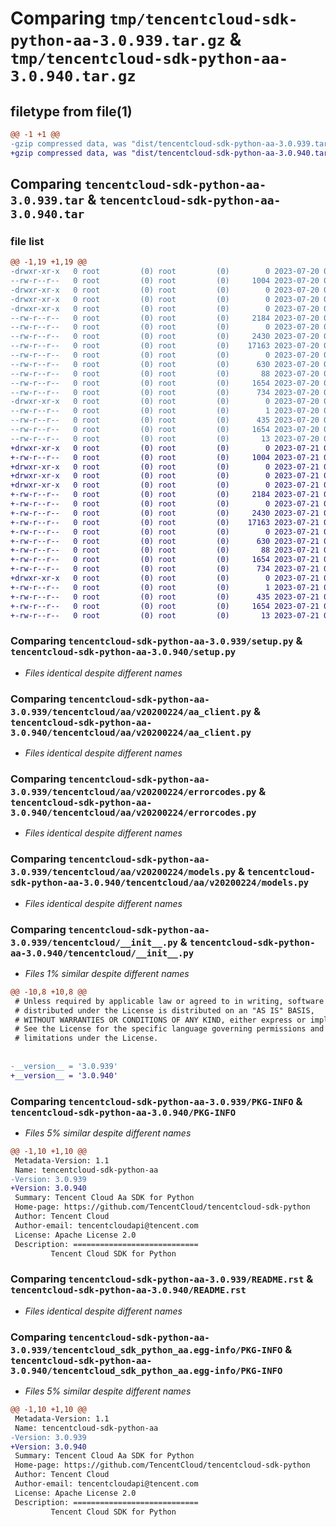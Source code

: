 # Comparing `tmp/tencentcloud-sdk-python-aa-3.0.939.tar.gz` & `tmp/tencentcloud-sdk-python-aa-3.0.940.tar.gz`

## filetype from file(1)

```diff
@@ -1 +1 @@
-gzip compressed data, was "dist/tencentcloud-sdk-python-aa-3.0.939.tar", last modified: Thu Jul 20 00:16:06 2023, max compression
+gzip compressed data, was "dist/tencentcloud-sdk-python-aa-3.0.940.tar", last modified: Fri Jul 21 00:20:53 2023, max compression
```

## Comparing `tencentcloud-sdk-python-aa-3.0.939.tar` & `tencentcloud-sdk-python-aa-3.0.940.tar`

### file list

```diff
@@ -1,19 +1,19 @@
-drwxr-xr-x   0 root         (0) root         (0)        0 2023-07-20 00:16:06.000000 tencentcloud-sdk-python-aa-3.0.939/
--rw-r--r--   0 root         (0) root         (0)     1004 2023-07-20 00:16:06.000000 tencentcloud-sdk-python-aa-3.0.939/setup.py
-drwxr-xr-x   0 root         (0) root         (0)        0 2023-07-20 00:16:06.000000 tencentcloud-sdk-python-aa-3.0.939/tencentcloud/
-drwxr-xr-x   0 root         (0) root         (0)        0 2023-07-20 00:16:06.000000 tencentcloud-sdk-python-aa-3.0.939/tencentcloud/aa/
-drwxr-xr-x   0 root         (0) root         (0)        0 2023-07-20 00:16:06.000000 tencentcloud-sdk-python-aa-3.0.939/tencentcloud/aa/v20200224/
--rw-r--r--   0 root         (0) root         (0)     2184 2023-07-20 00:16:06.000000 tencentcloud-sdk-python-aa-3.0.939/tencentcloud/aa/v20200224/aa_client.py
--rw-r--r--   0 root         (0) root         (0)        0 2023-07-20 00:16:06.000000 tencentcloud-sdk-python-aa-3.0.939/tencentcloud/aa/v20200224/__init__.py
--rw-r--r--   0 root         (0) root         (0)     2430 2023-07-20 00:16:06.000000 tencentcloud-sdk-python-aa-3.0.939/tencentcloud/aa/v20200224/errorcodes.py
--rw-r--r--   0 root         (0) root         (0)    17163 2023-07-20 00:16:06.000000 tencentcloud-sdk-python-aa-3.0.939/tencentcloud/aa/v20200224/models.py
--rw-r--r--   0 root         (0) root         (0)        0 2023-07-20 00:16:06.000000 tencentcloud-sdk-python-aa-3.0.939/tencentcloud/aa/__init__.py
--rw-r--r--   0 root         (0) root         (0)      630 2023-07-20 00:16:06.000000 tencentcloud-sdk-python-aa-3.0.939/tencentcloud/__init__.py
--rw-r--r--   0 root         (0) root         (0)       88 2023-07-20 00:16:06.000000 tencentcloud-sdk-python-aa-3.0.939/setup.cfg
--rw-r--r--   0 root         (0) root         (0)     1654 2023-07-20 00:16:06.000000 tencentcloud-sdk-python-aa-3.0.939/PKG-INFO
--rw-r--r--   0 root         (0) root         (0)      734 2023-07-20 00:16:06.000000 tencentcloud-sdk-python-aa-3.0.939/README.rst
-drwxr-xr-x   0 root         (0) root         (0)        0 2023-07-20 00:16:06.000000 tencentcloud-sdk-python-aa-3.0.939/tencentcloud_sdk_python_aa.egg-info/
--rw-r--r--   0 root         (0) root         (0)        1 2023-07-20 00:16:06.000000 tencentcloud-sdk-python-aa-3.0.939/tencentcloud_sdk_python_aa.egg-info/dependency_links.txt
--rw-r--r--   0 root         (0) root         (0)      435 2023-07-20 00:16:06.000000 tencentcloud-sdk-python-aa-3.0.939/tencentcloud_sdk_python_aa.egg-info/SOURCES.txt
--rw-r--r--   0 root         (0) root         (0)     1654 2023-07-20 00:16:06.000000 tencentcloud-sdk-python-aa-3.0.939/tencentcloud_sdk_python_aa.egg-info/PKG-INFO
--rw-r--r--   0 root         (0) root         (0)       13 2023-07-20 00:16:06.000000 tencentcloud-sdk-python-aa-3.0.939/tencentcloud_sdk_python_aa.egg-info/top_level.txt
+drwxr-xr-x   0 root         (0) root         (0)        0 2023-07-21 00:20:53.000000 tencentcloud-sdk-python-aa-3.0.940/
+-rw-r--r--   0 root         (0) root         (0)     1004 2023-07-21 00:20:53.000000 tencentcloud-sdk-python-aa-3.0.940/setup.py
+drwxr-xr-x   0 root         (0) root         (0)        0 2023-07-21 00:20:53.000000 tencentcloud-sdk-python-aa-3.0.940/tencentcloud/
+drwxr-xr-x   0 root         (0) root         (0)        0 2023-07-21 00:20:53.000000 tencentcloud-sdk-python-aa-3.0.940/tencentcloud/aa/
+drwxr-xr-x   0 root         (0) root         (0)        0 2023-07-21 00:20:53.000000 tencentcloud-sdk-python-aa-3.0.940/tencentcloud/aa/v20200224/
+-rw-r--r--   0 root         (0) root         (0)     2184 2023-07-21 00:20:53.000000 tencentcloud-sdk-python-aa-3.0.940/tencentcloud/aa/v20200224/aa_client.py
+-rw-r--r--   0 root         (0) root         (0)        0 2023-07-21 00:20:53.000000 tencentcloud-sdk-python-aa-3.0.940/tencentcloud/aa/v20200224/__init__.py
+-rw-r--r--   0 root         (0) root         (0)     2430 2023-07-21 00:20:53.000000 tencentcloud-sdk-python-aa-3.0.940/tencentcloud/aa/v20200224/errorcodes.py
+-rw-r--r--   0 root         (0) root         (0)    17163 2023-07-21 00:20:53.000000 tencentcloud-sdk-python-aa-3.0.940/tencentcloud/aa/v20200224/models.py
+-rw-r--r--   0 root         (0) root         (0)        0 2023-07-21 00:20:53.000000 tencentcloud-sdk-python-aa-3.0.940/tencentcloud/aa/__init__.py
+-rw-r--r--   0 root         (0) root         (0)      630 2023-07-21 00:20:53.000000 tencentcloud-sdk-python-aa-3.0.940/tencentcloud/__init__.py
+-rw-r--r--   0 root         (0) root         (0)       88 2023-07-21 00:20:53.000000 tencentcloud-sdk-python-aa-3.0.940/setup.cfg
+-rw-r--r--   0 root         (0) root         (0)     1654 2023-07-21 00:20:53.000000 tencentcloud-sdk-python-aa-3.0.940/PKG-INFO
+-rw-r--r--   0 root         (0) root         (0)      734 2023-07-21 00:20:53.000000 tencentcloud-sdk-python-aa-3.0.940/README.rst
+drwxr-xr-x   0 root         (0) root         (0)        0 2023-07-21 00:20:53.000000 tencentcloud-sdk-python-aa-3.0.940/tencentcloud_sdk_python_aa.egg-info/
+-rw-r--r--   0 root         (0) root         (0)        1 2023-07-21 00:20:53.000000 tencentcloud-sdk-python-aa-3.0.940/tencentcloud_sdk_python_aa.egg-info/dependency_links.txt
+-rw-r--r--   0 root         (0) root         (0)      435 2023-07-21 00:20:53.000000 tencentcloud-sdk-python-aa-3.0.940/tencentcloud_sdk_python_aa.egg-info/SOURCES.txt
+-rw-r--r--   0 root         (0) root         (0)     1654 2023-07-21 00:20:53.000000 tencentcloud-sdk-python-aa-3.0.940/tencentcloud_sdk_python_aa.egg-info/PKG-INFO
+-rw-r--r--   0 root         (0) root         (0)       13 2023-07-21 00:20:53.000000 tencentcloud-sdk-python-aa-3.0.940/tencentcloud_sdk_python_aa.egg-info/top_level.txt
```

### Comparing `tencentcloud-sdk-python-aa-3.0.939/setup.py` & `tencentcloud-sdk-python-aa-3.0.940/setup.py`

 * *Files identical despite different names*

### Comparing `tencentcloud-sdk-python-aa-3.0.939/tencentcloud/aa/v20200224/aa_client.py` & `tencentcloud-sdk-python-aa-3.0.940/tencentcloud/aa/v20200224/aa_client.py`

 * *Files identical despite different names*

### Comparing `tencentcloud-sdk-python-aa-3.0.939/tencentcloud/aa/v20200224/errorcodes.py` & `tencentcloud-sdk-python-aa-3.0.940/tencentcloud/aa/v20200224/errorcodes.py`

 * *Files identical despite different names*

### Comparing `tencentcloud-sdk-python-aa-3.0.939/tencentcloud/aa/v20200224/models.py` & `tencentcloud-sdk-python-aa-3.0.940/tencentcloud/aa/v20200224/models.py`

 * *Files identical despite different names*

### Comparing `tencentcloud-sdk-python-aa-3.0.939/tencentcloud/__init__.py` & `tencentcloud-sdk-python-aa-3.0.940/tencentcloud/__init__.py`

 * *Files 1% similar despite different names*

```diff
@@ -10,8 +10,8 @@
 # Unless required by applicable law or agreed to in writing, software
 # distributed under the License is distributed on an "AS IS" BASIS,
 # WITHOUT WARRANTIES OR CONDITIONS OF ANY KIND, either express or implied.
 # See the License for the specific language governing permissions and
 # limitations under the License.
 
 
-__version__ = '3.0.939'
+__version__ = '3.0.940'
```

### Comparing `tencentcloud-sdk-python-aa-3.0.939/PKG-INFO` & `tencentcloud-sdk-python-aa-3.0.940/PKG-INFO`

 * *Files 5% similar despite different names*

```diff
@@ -1,10 +1,10 @@
 Metadata-Version: 1.1
 Name: tencentcloud-sdk-python-aa
-Version: 3.0.939
+Version: 3.0.940
 Summary: Tencent Cloud Aa SDK for Python
 Home-page: https://github.com/TencentCloud/tencentcloud-sdk-python
 Author: Tencent Cloud
 Author-email: tencentcloudapi@tencent.com
 License: Apache License 2.0
 Description: ============================
         Tencent Cloud SDK for Python
```

### Comparing `tencentcloud-sdk-python-aa-3.0.939/README.rst` & `tencentcloud-sdk-python-aa-3.0.940/README.rst`

 * *Files identical despite different names*

### Comparing `tencentcloud-sdk-python-aa-3.0.939/tencentcloud_sdk_python_aa.egg-info/PKG-INFO` & `tencentcloud-sdk-python-aa-3.0.940/tencentcloud_sdk_python_aa.egg-info/PKG-INFO`

 * *Files 5% similar despite different names*

```diff
@@ -1,10 +1,10 @@
 Metadata-Version: 1.1
 Name: tencentcloud-sdk-python-aa
-Version: 3.0.939
+Version: 3.0.940
 Summary: Tencent Cloud Aa SDK for Python
 Home-page: https://github.com/TencentCloud/tencentcloud-sdk-python
 Author: Tencent Cloud
 Author-email: tencentcloudapi@tencent.com
 License: Apache License 2.0
 Description: ============================
         Tencent Cloud SDK for Python
```

